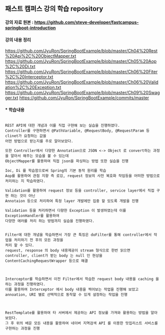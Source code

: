 ## 패스트 캠퍼스 강의 학습 repository


#### 강의 자료 원본 : https://github.com/steve-developer/fastcampus-springboot-introduction

#### 강의 내용 정리
https://github.com/JyuRon/SpringBootExample/blob/master/Ch04%20Rest%20Api%2C%20ObjectMapper.txt
https://github.com/JyuRon/SpringBootExample/blob/master/Ch05%20Aop%2C%20Di.txt
https://github.com/JyuRon/SpringBootExample/blob/master/Ch06%20Fiter%2C%20Interceptor.txt
https://github.com/JyuRon/SpringBootExample/blob/master/Ch06%20Validation%2C%20Exception.txt
https://github.com/JyuRon/SpringBootExample/blob/master/Ch09%20Swagger.txt
https://github.com/JyuRon/SpringBootExample/commits/master


#### * 학습내용
<pre><code>
REST API에 대한 개념과 이를 직접 구현해 보는 실습을 진행하였다.
Controller를 구현하면서 @PathVariable, @RequestBody, @RequestParam 등 clinet가 요청하는 값을 
어떤 방법으로 받는지를 주로 알아보았다.

또한 Controller에서 다양한 Annotation으로 JSON <-> Object 로 convert하는 과정을 알아서 해주는 모습을 볼 수 있는데
ObjectMapper를 활용하여 직접 json을 파싱하는 방법 또한 실습을 진행

Ioc, Di 를 학습함으로써 Spring의 기본 동작 원리를 학습
Aop를 활용하여 관점 지향 즉 로깅, request 정보의 사전 복호화 작업등을 어떠한 방법으로 처리하는 지 학습하였다.

Validation를 활용하여 request 정보 등을 controller, service layer에서 직접 구현 하는 것이 아닌
Annotaion 등으로 처리하여 특정 layer 개발에만 집중 할 있도록 개발을 진행

Validation 등을 처리하면서 다향한 Exception 이 발생하였는데 이를 ExceptionHandler를 활용하여
다양한 에러를 처리 하는 방법까지 실습을 진행하였다.


Filter에 대한 개념을 학습하면서 가장 큰 특징은 doFilter를 통해 controller에서 작업을 처리하기 전 후의 모든 과정을
처리 할 수 있다.
request, response 의 body 내용제공이 stream 형식으로 한번 읽으면
controller, client가 받는 body 는 null 인 현상을 ContentCachingRequestWrapper 등으로 해결



Interceptor를 학습하면서 이전 Filter에서 학습한 request body 내용을 caching 을 하는 과정을 진행하였다.
이를 활용하여 Interceptor 에서 body 내용을 찍어보는 작업을 진행해 보았고 
annoation, URI 별로 선택적으로 동작할 수 있게 설정하는 작업을 진행



RestTemplate를 활용하여 타 서버에서 제공하는 API 정보를 가져와 활용하는 방법을 알아보았다.
그 후 위의 배운 모든 내용을 활용하여 네이버 지역검색 API 를 이용한 맛집리스트 서비스를 
구현하는 과정을 진행
</code></pre>
